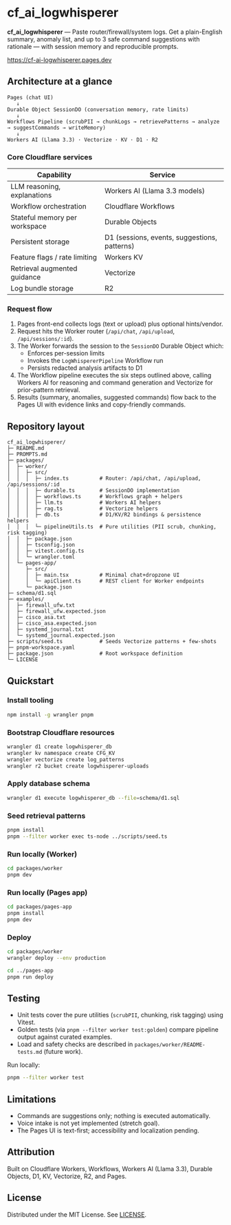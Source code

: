 # cf_ai_logwhisperer

**cf_ai_logwhisperer** — Paste router/firewall/system logs. Get a plain-English summary, anomaly list, and up to 3 safe command suggestions with rationale — with session memory and reproducible prompts.

https://cf-ai-logwhisperer.pages.dev

## Architecture at a glance
```
Pages (chat UI)
   ↓
Durable Object SessionDO (conversation memory, rate limits)
   ↓
Workflows Pipeline (scrubPII → chunkLogs → retrievePatterns → analyze → suggestCommands → writeMemory)
   ↓
Workers AI (Llama 3.3) · Vectorize · KV · D1 · R2
```

### Core Cloudflare services
| Capability | Service |
|------------|---------|
| LLM reasoning, explanations | Workers AI (Llama 3.3 models) |
| Workflow orchestration | Cloudflare Workflows |
| Stateful memory per workspace | Durable Objects |
| Persistent storage | D1 (sessions, events, suggestions, patterns) |
| Feature flags / rate limiting | Workers KV |
| Retrieval augmented guidance | Vectorize |
| Log bundle storage | R2 |

### Request flow
1. Pages front-end collects logs (text or upload) plus optional hints/vendor.
2. Request hits the Worker router (`/api/chat`, `/api/upload`, `/api/sessions/:id`).
3. The Worker forwards the session to the `SessionDO` Durable Object which:
   - Enforces per-session limits
   - Invokes the `LogWhispererPipeline` Workflow run
   - Persists redacted analysis artifacts to D1
4. The Workflow pipeline executes the six steps outlined above, calling Workers AI for reasoning and command generation and Vectorize for prior-pattern retrieval.
5. Results (summary, anomalies, suggested commands) flow back to the Pages UI with evidence links and copy-friendly commands.

## Repository layout
```
cf_ai_logwhisperer/
├─ README.md
├─ PROMPTS.md
├─ packages/
│  ├─ worker/
│  │  ├─ src/
│  │  │  ├─ index.ts          # Router: /api/chat, /api/upload, /api/sessions/:id
│  │  │  ├─ durable.ts        # SessionDO implementation
│  │  │  ├─ workflows.ts      # Workflows graph + helpers
│  │  │  ├─ llm.ts            # Workers AI helpers
│  │  │  ├─ rag.ts            # Vectorize helpers
│  │  │  ├─ db.ts             # D1/KV/R2 bindings & persistence helpers
│  │  │  └─ pipelineUtils.ts  # Pure utilities (PII scrub, chunking, risk tagging)
│  │  ├─ package.json
│  │  ├─ tsconfig.json
│  │  ├─ vitest.config.ts
│  │  └─ wrangler.toml
│  └─ pages-app/
│     ├─ src/
│     │  ├─ main.tsx          # Minimal chat+dropzone UI
│     │  └─ apiClient.ts      # REST client for Worker endpoints
│     └─ package.json
├─ schema/d1.sql
├─ examples/
│  ├─ firewall_ufw.txt
│  ├─ firewall_ufw.expected.json
│  ├─ cisco_asa.txt
│  ├─ cisco_asa.expected.json
│  ├─ systemd_journal.txt
│  └─ systemd_journal.expected.json
├─ scripts/seed.ts            # Seeds Vectorize patterns + few-shots
├─ pnpm-workspace.yaml
├─ package.json               # Root workspace definition
└─ LICENSE
```

## Quickstart
### Install tooling
```bash
npm install -g wrangler pnpm
```

### Bootstrap Cloudflare resources
```bash
wrangler d1 create logwhisperer_db
wrangler kv namespace create CFG_KV
wrangler vectorize create log_patterns
wrangler r2 bucket create logwhisperer-uploads
```

### Apply database schema
```bash
wrangler d1 execute logwhisperer_db --file=schema/d1.sql
```

### Seed retrieval patterns
```bash
pnpm install
pnpm --filter worker exec ts-node ../scripts/seed.ts
```

### Run locally (Worker)
```bash
cd packages/worker
pnpm dev
```

### Run locally (Pages app)
```bash
cd packages/pages-app
pnpm install
pnpm dev
```

### Deploy
```bash
cd packages/worker
wrangler deploy --env production

cd ../pages-app
pnpm run deploy
```

## Testing
- Unit tests cover the pure utilities (`scrubPII`, chunking, risk tagging) using Vitest.
- Golden tests (via `pnpm --filter worker test:golden`) compare pipeline output against curated examples.
- Load and safety checks are described in `packages/worker/README-tests.md` (future work).

Run locally:
```bash
pnpm --filter worker test
```

## Limitations
- Commands are suggestions only; nothing is executed automatically.
- Voice intake is not yet implemented (stretch goal).
- The Pages UI is text-first; accessibility and localization pending.

## Attribution
Built on Cloudflare Workers, Workflows, Workers AI (Llama 3.3), Durable Objects, D1, KV, Vectorize, R2, and Pages.

## License
Distributed under the MIT License. See [LICENSE](./LICENSE).
